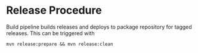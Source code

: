 # Release Procedure

Build pipeline builds releases and deploys to package repository for tagged 
releases. This can be triggered with

    mvn release:prepare && mvn release:clean    
